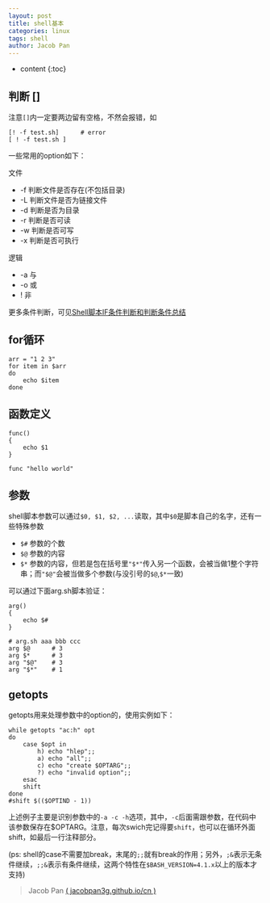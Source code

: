 ```yaml
---
layout: post
title: shell基本
categories: linux
tags: shell
author: Jacob Pan
---
```


* content
{:toc}


## 判断 []

注意`[]`内一定要两边留有空格，不然会报错，如

```shell
[! -f test.sh]      # error
[ ! -f test.sh ]
```

一些常用的option如下：

文件

- -f 判断文件是否存在(不包括目录)
- -L 判断文件是否为链接文件
- -d 判断是否为目录
- -r 判断是否可读
- -w 判断是否可写
- -x 判断是否可执行

逻辑

- -a 与
- -o 或
- ! 非

更多条件判断，可见[Shell脚本IF条件判断和判断条件总结](http://www.jb51.net/article/56553.htm)


## for循环

```shell
arr = "1 2 3"
for item in $arr
do
    echo $item
done
```


## 函数定义

```shell
func()
{
    echo $1
}

func "hello world"
```


## 参数

shell脚本参数可以通过`$0, $1, $2, ...`读取，其中`$0`是脚本自己的名字，还有一些特殊参数

- `$#` 参数的个数
- `$@` 参数的内容
- `$*` 参数的内容，但若是包在括号里`"$*"`传入另一个函数，会被当做1整个字符串；而`"$@"`会被当做多个参数(与没引号的`$@`,`$*`一致)

可以通过下面arg.sh脚本验证：

```shell
arg()
{
    echo $#
}

# arg.sh aaa bbb ccc 
arg $@      # 3
arg $*      # 3
arg "$@"    # 3
arg "$*"    # 1
```


## getopts

getopts用来处理参数中的option的，使用实例如下：

```shell
while getopts "ac:h" opt
do
    case $opt in
        h) echo "hlep";;
        a) echo "all";;
        c) echo "create $OPTARG";;
        ?) echo "invalid option";;
    esac
    shift
done
#shift $(($OPTIND - 1)) 
```

上述例子主要是识别参数中的`-a -c -h`选项，其中，`-c`后面需跟参数，在代码中该参数保存在$OPTARG。注意，每次swich完记得要`shift`，也可以在循环外面shift，如最后一行注释部分。

(ps: shell的case不需要加break，末尾的`;;`就有break的作用；另外，`;&`表示无条件继续，`;;&`表示有条件继续，这两个特性在`$BASH_VERSION=4.1.x`以上的版本才支持)


> Jacob Pan [( jacobpan3g.github.io/cn )](http://jacobpan3g.github.io/cn)


